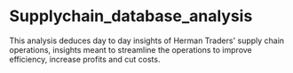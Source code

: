 # Supplychain_database_analysis
This analysis deduces day to day insights of Herman Traders' supply chain operations, insights meant to streamline the operations to improve efficiency, increase profits and cut costs. 
